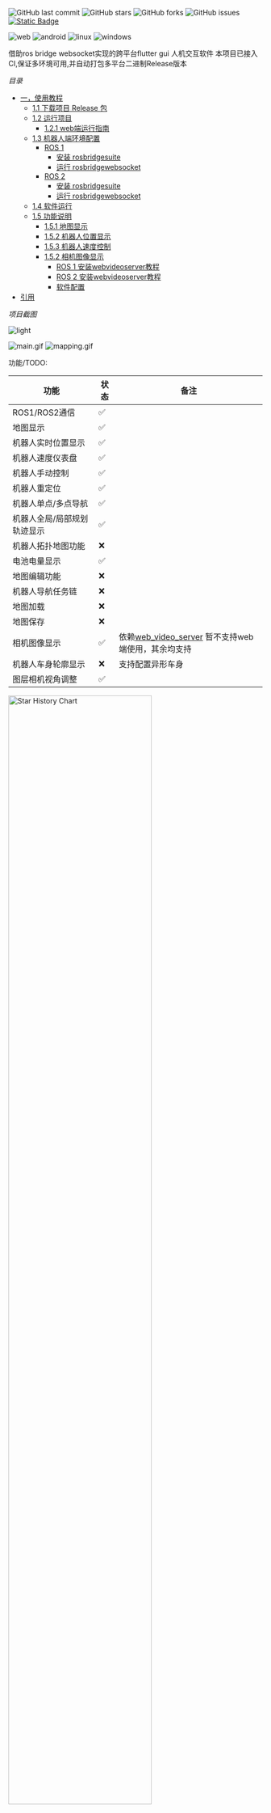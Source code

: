 ![GitHub last commit](https://img.shields.io/github/last-commit/chengyangkj/ROS_Flutter_Gui_App?style=flat-square)
![GitHub stars](https://img.shields.io/github/stars/chengyangkj/ROS_Flutter_Gui_App?style=flat-square)
![GitHub forks](https://img.shields.io/github/forks/chengyangkj/ROS_Flutter_Gui_App?style=flat-square)
![GitHub issues](https://img.shields.io/github/issues/chengyangkj/ROS_Flutter_Gui_App?style=flat-square)
<a href="http://qm.qq.com/cgi-bin/qm/qr?_wv=1027&k=mvzoO6tJQtu0ZQYa_itHW7JrT0i4OCdK&authKey=exOT53pUpRG85mwuSMstWKbLlnrme%2FEuJE0Rt%2Fw6ONNvfHqftoWMay03mk1Qi7yv&noverify=0&group_code=797497206">
<img alt="Static Badge" src="https://img.shields.io/badge/QQ%e7%be%a4-797497206-purple">
</a>

![web](https://github.com/chengyangkj/ROS_Flutter_Gui_App/actions/workflows/web_build.yaml/badge.svg)
![android](https://github.com/chengyangkj/ROS_Flutter_Gui_App/actions/workflows/android_build.yaml/badge.svg)
![linux](https://github.com/chengyangkj/ROS_Flutter_Gui_App/actions/workflows/linux_build.yaml/badge.svg)
![windows](https://github.com/chengyangkj/ROS_Flutter_Gui_App/actions/workflows/windows_build.yaml/badge.svg)

借助ros bridge websocket实现的跨平台flutter gui 人机交互软件
本项目已接入CI,保证多环境可用,并自动打包多平台二进制Release版本

*目录* 
<!-- TOC -->

- [一，使用教程](#一使用教程)
    - [1.1 下载项目 Release 包](#11-下载项目-release-包)
    - [1.2 运行项目](#12-运行项目)
        - [1.2.1 web端运行指南](#121-web端运行指南)
    - [1.3 机器人端环境配置](#13-机器人端环境配置)
        - [ROS 1](#ros-1)
            - [安装 rosbridgesuite](#安装-rosbridgesuite)
            - [运行 rosbridgewebsocket](#运行-rosbridgewebsocket)
        - [ROS 2](#ros-2)
            - [安装 rosbridgesuite](#安装-rosbridgesuite)
            - [运行 rosbridgewebsocket](#运行-rosbridgewebsocket)
    - [1.4 软件运行](#14-软件运行)
    - [1.5 功能说明](#15-功能说明)
        - [1.5.1 地图显示](#151-地图显示)
        - [1.5.2 机器人位置显示](#152-机器人位置显示)
        - [1.5.3 机器人速度控制](#153-机器人速度控制)
        - [1.5.2 相机图像显示](#152-相机图像显示)
            - [ROS 1 安装webvideoserver教程](#ros-1-安装webvideoserver教程)
            - [ROS 2 安装webvideoserver教程](#ros-2-安装webvideoserver教程)
            - [软件配置](#软件配置)
- [引用](#引用)

<!-- /TOC -->


*项目截图*

![light](./doc/image/camera.png)

![main.gif](./doc/image/main.gif)
![mapping.gif](./doc/image/mapping.gif)

功能/TODO:
  
| 功能                        | 状态 | 备注                 |
| --------------------------- | ---- | -------------------- |
| ROS1/ROS2通信               | ✅    |                      |
| 地图显示           | ✅    |                      |
| 机器人实时位置显示          | ✅    |                      |
| 机器人速度仪表盘            | ✅     |                      |
| 机器人手动控制              | ✅    |                      |
| 机器人重定位                | ✅    |                      |
| 机器人单点/多点导航         |  ✅    |                      |
| 机器人全局/局部规划轨迹显示 | ✅    |                      |
| 机器人拓扑地图功能          | ❌    |                      |
| 电池电量显示                | ✅     |                      |
| 地图编辑功能                | ❌    |                      |
| 机器人导航任务链            |❌    |               |
| 地图加载                    | ❌    |                      |
| 地图保存                    | ❌    |                      |
| 相机图像显示                | ✅    |  依赖[web_video_server](https://github.com/RobotWebTools/web_video_server.git) 暂不支持web端使用，其余均支持|
| 机器人车身轮廓显示          | ❌    | 支持配置异形车身     |
| 图层相机视角调整          | ✅     |      |

  <picture>
    <source media="(prefers-color-scheme: dark)" srcset="https://api.star-history.com/svg?repos=chengyangkj/Ros_Flutter_Gui_App&type=Timeline&theme=dark" />
    <source media="(prefers-color-scheme: light)" srcset="https://api.star-history.com/svg?repos=chengyangkj/Ros_Flutter_Gui_App&type=Timeline" />
    <img alt="Star History Chart" src="https://api.star-history.com/svg?repos=chengyangkj/Ros_Flutter_Gui_App&type=Timeline" width="75%" />
  </picture>

# 一，使用教程
## 1.1 下载项目 Release 包

从[Release界面](https://github.com/chengyangkj/ROS_Flutter_Gui_App/releases) 下载所需要的对应环境的版本（windows，linux，web，android）

## 1.2 运行项目

解压下载的压缩包，APP端下载后即可运行，web端运行时需要借助网站服务器这里介绍下web端使用：

### 1.2.1 web端运行指南

从[Release界面](https://github.com/chengyangkj/ROS_Flutter_Gui_App/releases)下载最新的web端版本(ros_flutter_gui_app_web.tar.gz)  
解压到本地，借助Apache等网站服务器部署即可  

进入压缩包目录：
```shell
cd ros_flutter_gui_app_web
```
我这里采用python的来搭建一个简单的网站服务器：

```shell
python -m http.server 8000
```
由于这里指定的端口为8000，在google浏览器(其他浏览器未测试，可能出现空白界面问题)输入`本机ip:8000`即可访问站点

## 1.3 机器人端环境配置

软件借助ros bridge websocket实现与ros之间的通信，因此需要先在自己的机器人系统上安装ros bridget websocket并运行，由于ROS Bridge websocket的实现兼容ros1与ros2，因此这里区分ros1 与 ros2分别介绍安装教程
 
### ROS 1

#### 安装 rosbridge_suite

1. **确保已安装 ROS 1**（例如：ROS Melodic 或 ROS Noetic）。如果没有，请参考 [ROS 安装指南](http://wiki.ros.org/ROS/Installation) 进行安装。

2. **安装 `rosbridge_suite` 包**：

   ```bash
   sudo apt-get install ros-<your-ros-distro>-rosbridge-suite
   ```

   将 `<your-ros-distro>` 替换为你的 ROS 版本，例如 `melodic` 或 `noetic`。

#### 运行 rosbridge_websocket

1. **启动 ROS 核心**：

   ```bash
   roscore
   ```

2. **在新的终端中，启动 rosbridge_websocket 节点**：

   ```bash
   roslaunch rosbridge_server rosbridge_websocket.launch
   ```

3. **验证 rosbridge_websocket 是否正在运行**：

   打开浏览器，导航到 `http://localhost:9090`，如果连接成功，说明 WebSocket 服务器已启动并运行。

### ROS 2

#### 安装 rosbridge_suite

1. **确保已安装 ROS 2**（例如：ROS Foxy、Galactic 或 Humble）。如果没有，请参考 [ROS 2 安装指南](https://docs.ros.org/en/foxy/Installation.html) 进行安装。

2. **安装 `rosbridge_suite` 包**：

   ```bash
   sudo apt-get install ros-<your-ros2-distro>-rosbridge-suite
   ```

   将 `<your-ros2-distro>` 替换为你的 ROS 2 版本，例如 `foxy`、`galactic` 或 `humble`。

3. **在每个新的终端会话中，source 你的 ROS 2 环境**：

   ```bash
   source /opt/ros/<your-ros2-distro>/setup.bash
   ```

#### 运行 rosbridge_websocket

1. **在新的终端中，启动 rosbridge_websocket 节点**：

   ```bash
   ros2 launch rosbridge_server rosbridge_websocket_launch.xml
   ```

2. **验证 rosbridge_websocket 是否正在运行**：

   打开浏览器，导航到 `http://localhost:9090`，如果连接成功，说明 WebSocket 服务器已启动并运行。

## 1.4 软件运行

打开软件，进行topic设置：

![setting_button](./doc/image/setting_button.png)

设置界面：
![setting_button](./doc/image/setting_list.png)

配置说明
|配置名|消息类型|说明|
|---|---|---|
|battery_topic|sensor_msgs/BatteryState|机器人电池电量的topic，软件订阅 |
|mapTopic|nav_msgs/OccupancyGrid|机器人地图话题名，软件订阅 |
|laserTopic|sensor_msgs/LaserScan| 激光话题名，软件订阅|
|localPathTopic|nav_msgs/Path|机器人局部路径话题名，软件订阅 |
|globalPathTopic|nav_msgs/Path|机器人全局路径话题名，软件订阅 |
|odomTopic|nav_msgs/Odometry|机器人里程计话题名，软件订阅 |
|relocTopic|geometry_msgs/PoseWithCovarianceStamped|机器人重定位topic名，软件发布 |
|navGoalTopic|geometry_msgs/PoseStamped|机器人导航目标点话题名，软件发布 |
|SpeedCtrlTopic|geometry_msgs/Twist|机器人速度控制话题名，软件发布|
|maxVx|double|软件手动控制时最大vx速度 |
|maxVydouble|软件手动控制时最大vy速度 |
|maxVw|double|软件手动控制时最大vw速度 |
|mapFrameName|string|地图坐标系tf fram名|
|baseLinkFrameName|string|机器人底盘坐标系tf fram名|
|imagePort|string|相机图像web video server 服务器短裤|
|imageTopic|string|要展示的相机图像的topic|
|imageWidth|int|要展示的相机图像的宽默认640|
|imageHeight|int|要展示的相机图像的高默认480|

设置完成后，点击connect按钮，连接到rosbridge_websocket，连接成功后，软件会自动订阅设置的topic，并显示topic的数据：
![connect](./images/connect.png)

## 1.5 功能说明

### 1.5.1 地图显示

软件会自动订阅设置的地图topic，配置项[mapTopic]，并显示地图数据，地图数据会以2D栅格的形式显示在界面上，点击地图上的栅格，会显示栅格的坐标和栅格的值。

### 1.5.2 机器人位置显示

软件订阅ros的tf，手动构建tf树，实现tf2_dart类，通过tf2_dart类，可以获取机器人在地图上的位置，并显示在界面上。

### 1.5.3 机器人速度控制

软件会自动发布设置的手动控制速度，配置项[SpeedCtrlTopic]，并显示机器人速度控制数据，点击界面上的速度控制按钮，可以控制机器人的速度。
左侧遥感可以控制机器人的速度，遥感左上角为正方向，遥感右下角为负方向，遥感中间为停止。
右侧遥感既可控制机器人速度，又可控制机器人旋转，遥感左上角为正方向，遥感右下角为负方向，左侧为向左旋转，右侧向右旋转，遥感中间为停止。


### 1.5.2 相机图像显示

相机图像显示依赖 `web_video_server` 包，这个包会自动将系统中所有的图像topic转换为mjpeg格式的http视频流

以下教程是在 **ROS 1** 和 **ROS 2** 中安装和验证该包的参考方法。

#### ROS 1 安装web_video_server教程

1. **安装 `web_video_server` 包**

   在 **ROS 1** 中，运行以下命令安装 `web_video_server` 包：

   ```bash
   sudo apt install ros-noetic-web-video-server
   ```

2. 启动相机节点

启动自己的相机节点，确保有图片topic

3. 启动 web_video_server

启动 web_video_server 节点，它将发布图像流供 Web 客户端访问：

```bash
rosrun web_video_server web_video_server
```

4. 验证视频流

在 Web 浏览器中打开以下链接，查看视频流（假设相机话题为 /usb_cam/image_raw）：

```bash
http://localhost:8080/stream?topic=/usb_cam/image_raw
```
如果图像正常显示，则 web_video_server 已成功配置。

#### ROS 2 安装web_video_server教程
安装 web_video_server 包

在 ROS 2 中，您需要从源代码编译 web_video_server。首先，确保您的工作空间已经初始化并设置：

```bash
mkdir -p ~/ros2_ws/src
cd ~/ros2_ws/src
git clone https://github.com/RobotWebTools/web_video_server.git
```
1. 安装依赖

安装所需的依赖：

```bash
cd ~/ros2_ws/
rosdep install --from-paths src --ignore-src -r -y
```

2. 编译工作空间

使用 colcon 工具编译工作空间：

```bash
colcon build
```

3. 启动相机节点

启动自己的相机节点，确保有图片topic

4. 启动 web_video_server 节点：

```bash
ros2 run web_video_server web_video_server
```
4. 验证视频流

在 Web 浏览器中打开以下链接，查看视频流（假设相机话题为 /usb_cam/image_raw）：

```bash
http://localhost:8080/stream?topic=/usb_cam/image_raw
```
如果图像正常显示，则 web_video_server 已成功配置。

#### 软件配置

在软件中需要配置要显示的话题topic地址，以及web video server的端口（如果更改的话需要修改，默认是8080:

需要配置如下两项：
- imagePort 相机图像web video server 服务器端口
- imageTopic 要展示的相机图像的topic
- imageWidth 要展示的相机图像的宽默认640
- imageHeight 要展示的相机图像的高默认480

# 引用

- 部分UI界面效果参考自[ros_navigation_command_app](https://github.com/Rongix/ros_navigation_command_app)，仅参考UI显示效果，本仓库的代码的实现均为原创
- [roslibdart](https://pub.dev/packages/roslibdart)，实现flutter 中的ros bridge websocket的通信，借助此库可以直接与ros进行端对端通信
- [matrix_gesture_detector](https://pub.dev/packages/matrix_gesture_detector) 软件的手势识别在此pub包的基础上做更改
